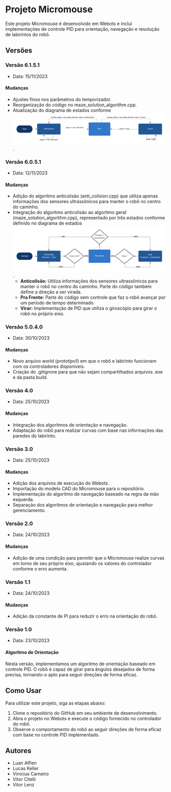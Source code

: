 # Projeto Micromouse

Este projeto Micromouse é desenvolvido em Webots e inclui implementações de controle PID para orientação, navegação e resolução de labirintos do robô.

## Versões

### Versão 6.1.5.1

- Data: 15/11/2023

#### Mudanças

- Ajustes finos nos parâmetros do temporizador.
- Reorganização do código no maze_solution_algorithm.cpp.
- Atualização do diagrama de estados conforme ![Diagrama de Estados](Imagens/Diagrama_de_estados_documento.png).

### Versão 6.0.5.1

- Data: 12/11/2023

#### Mudanças

- Adição do algoritmo anticolisão (anti_colision.cpp) que utiliza apenas informações dos sensores ultrassônicos para manter o robô no centro do caminho.
- Integração do algoritmo anticolisão ao algoritmo geral (maze_solution_algorithm.cpp), representado por três estados conforme definido no diagrama de estados ![Diagrama de Estados](Imagens/v1_diagrama_de_estados.png).
  - **Anticolisão:** Utiliza informações dos sensores ultrassônicos para manter o robô no centro do caminho. Parte do código também define a direção a ser virada.
  - **Pra Frente:** Parte do código sem controle que faz o robô avançar por um período de tempo determinado.
  - **Virar:** Implementação de PID que utiliza o giroscópio para girar o robô no próprio eixo.

### Versão 5.0.4.0

- Data: 30/10/2023

#### Mudanças

- Novo arquivo world (prototipo1) em que o robô e labirinto funcionam com os controladores disponíveis.
- Criação do .gitignore para que não sejam compartilhados arquivos .exe e da pasta build.

### Versão 4.0
- Data: 25/10/2023

#### Mudanças

- Integração dos algoritmos de orientação e navegação.
- Adaptação do robô para realizar curvas com base nas informações das paredes do labirinto.

### Versão 3.0
- Data: 25/10/2023

#### Mudanças

- Adição dos arquivos de execução do Webots.
- Importação do modelo CAD do Micromouse para o repositório.
- Implementação do algoritmo de navegação baseado na regra da mão esquerda.
- Separação dos algoritmos de orientação e navegação para melhor gerenciamento.

### Versão 2.0
- Data: 24/10/2023

#### Mudanças

- Adição de uma condição para permitir que o Micromouse realize curvas em torno de seu próprio eixo, ajustando os valores do controlador conforme o erro aumenta.

### Versão 1.1
- Data: 24/10/2023

#### Mudanças

- Adição da constante de PI para reduzir o erro na orientação do robô.

### Versão 1.0
- Data: 23/10/2023

#### Algoritmo de Orientação

Nesta versão, implementamos um algoritmo de orientação baseado em controle PID. O robô é capaz de girar para ângulos desejados de forma precisa, tornando-o apto para seguir direções de forma eficaz.

## Como Usar

Para utilizar este projeto, siga as etapas abaixo:

1. Clone o repositório do GitHub em seu ambiente de desenvolvimento.
2. Abra o projeto no Webots e execute o código fornecido no controlador do robô.
3. Observe o comportamento do robô ao seguir direções de forma eficaz com base no controle PID implementado.

## Autores

- Luan Alflen
- Lucas Keller
- Vinicius Carneiro
- Vitor Citelli
- Vitor Lenz
